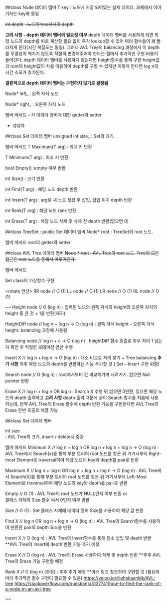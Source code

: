 
##class Node
데이터 멤버
T key
: 노드에 저장 되어있는 실제 데이터. 과제에서 이야기하는 key와 동일

~~int depth~~
~~: 노드의 tree에서의 depth~~   

**고려 사항 - depth 데이터 멤버의 필요성 여부**
 depth 데이터 멤버를 사용하게 되면 특정 노드의 depth를 따로 계산할 필요 없이 즉각 lookup할 수 있어 여러 함수들이 꽤 빨라지게 된다(시간 복잡도는 동일). 그러나 AVL Tree의 balancing 과정에서 이 depth를 무결성이 깨지지 않도록 적절히 변경해주어야 한다는 점에서 추가적인 구현 비용이 들어간다. 
 depth 데이터 멤버를 사용하지 않는다면 height함수를 통해 구한 height값과 root의 height값의 차를 이용하여 depth를 구할 수 있지만 이렇게 한다면 log n의 시간 소모가 추가된다. 

**결론적으로 depth 데이터 멤버는 구현하지 않기로 결정됨**

Node* left_
: 왼쪽 자식 노드

Node* right_
: 오른쪽 자식 노드

멤버 메서드 
– 각 데이터 멤버에 대한 getter와 setter
- 생성자


##class Set
데이터 멤버
unsigned int size_
: Set의 크기. 

멤버 메서드
T Maximum(T arg)
: 최대 키 반환

T Minimum(T arg)
: 최소 키 반환

bool Empty()
:empty 여부 반환

int Size()
: 크기 반환

int Find(T arg)
: 해당 노드 depth 반환

int Insert(T arg)
: arg로 새 노드 생성 후 삽입, 삽입 위치 depth 반환

int Rank(T arg)
: 해당 노드 rank 반환

int Erase(T arg)
: 해당 노드 삭제 후 삭제 전 depth 반환(없으면 0) 



##class TreeSet : public Set
데이터 멤버
Node* root
: TreeSet의 root 노드. 

멤버 메서드
root의 getter와 setter




##class AVL Tree
데이터 멤버
~~Node * root~~
~~: AVL Tree의 root 노드. Tree의 모든 접근은 root 노드를 통해서 이루어진다.~~

멤버 메서드

Set class의 가상함수 구현

<rotate 연산>
RR node	// O (1)
LL node	// O (1)
LR node	// O (1)
RL node	// O (1)


~~
Height node	// O (log n)
: 입력된 노드의 왼쪽 자식의 height와 오른쪽 자식의 height 중 큰 것 + 1을 반환(재귀)

HeightDiff node // log n + log n -> O (log n)
: 왼쪽 자식 height – 오른쪽 자식 height. balancing 과정에 사용됨

Balancing node // log n + c -> O (log n)
: heightDiff 함수 호출로 좌우 차이 1 넘는지 확인 후 적절한 로테이션 연산 수행

Insert X // log n + log n -> O (log n)
	: 대소 비교로 자리 찾기 + Tree balancing
	**추가 사항**
    이후 해당 노드의 depth를 반환하는 기능 추가할 것 ( Set – Insert 구현 위함)

Search node // O (log n)
	: root에서부터 값 비교해가며 내려가기. 없으면 Null pointer 반환

Erase X	// log n + log n OR log n
: Search X 수행 뒤 없으면 0반환, 있으면 해당 노드의 depth 출력하고 
	**고려 사항** 
depth 출력 때문에 굳이 Search 함수를 처음에 사용하는데, 만약 AVL Tree의 Erase 함수에 depth 반환 기능을 구현한다면 AVL Tree의 Erase 한번 호출로 해결 가능



##class Set
데이터 멤버

int size			
: AVL Tree의 크기. insert / delete시 증감

멤버 메서드
Minimum X	// log n + log n OR log n + log n + log n -> O (log n)
: AVL Tree에서 Search(x)를 통해 부분 트리의 root 노드를 찾은 뒤 거기서부터 Right-most Element로 traversal하여 해당 노드의 key와 depth를 pair로 반환

Maximum X	// log n + log n OR log n + log n + log n -> O (log n)
: AVL Tree에서 Search(X)를 통해 부분 트리의 root 노드를 찾은 뒤 거기서부터 Left-Most Element로 traversal하여 해당 노드의 key와 depth를 pair로 반환

Empty	// O (1)
: AVL Tree의 root 노드가 NULL인지 여부 반환 
or 	
클래스 자체의 Size 함수 써서 0인지 여부 반환


Size	// O (1)
: Set 클래스 자체에 데이터 멤버 Size를 사용하여 해당 값 반환

Find X // log n OR log n + log n -> O (log n)
: AVL Tree의 Search함수를 사용하여 반환된 pair의 depth 요소를 반환

Insert X // O (log n)
	: AVL Tree의 Insert함수를 통해 원소 삽입 및 depth 반환
**AVL Tree의 Insert에 depth 반환 기능 추가 예정

Erase X // O (log n)
	: AVL Tree의 Erase 사용하여 삭제 및 depth 반환
	**추후 AVL Tree의 Erase 기능 구현할 예정

Rank X // O (log n) (추정)
	: 추후 추가 예정
**아래 링크 참조하여 구현할 것 (필요에 따라 추가적인 함수 구현이 필요할 수 있음)
https://velog.io/@ehekaanldk/AVL-tree
https://stackoverflow.com/questions/5137741/how-to-find-the-rank-of-a-node-in-an-avl-tree

~~


